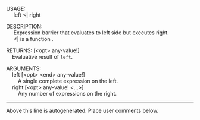 USAGE:  
&nbsp;&nbsp;&nbsp;&nbsp;&nbsp;left&nbsp;&lt;|&nbsp;right  
  
DESCRIPTION:  
&nbsp;&nbsp;&nbsp;&nbsp;&nbsp;Expression&nbsp;barrier&nbsp;that&nbsp;evaluates&nbsp;to&nbsp;left&nbsp;side&nbsp;but&nbsp;executes&nbsp;right.  
&nbsp;&nbsp;&nbsp;&nbsp;&nbsp;&lt;|&nbsp;is&nbsp;a&nbsp;function&nbsp;.  
  
RETURNS:&nbsp;[&lt;opt&gt;&nbsp;any-value!]  
&nbsp;&nbsp;&nbsp;&nbsp;Evaluative&nbsp;result&nbsp;of&nbsp;`left`.  
  
ARGUMENTS:  
&nbsp;&nbsp;&nbsp;&nbsp;left&nbsp;[&lt;opt&gt;&nbsp;&lt;end&gt;&nbsp;any-value!]  
&nbsp;&nbsp;&nbsp;&nbsp;&nbsp;&nbsp;&nbsp;&nbsp;A&nbsp;single&nbsp;complete&nbsp;expression&nbsp;on&nbsp;the&nbsp;left.  
&nbsp;&nbsp;&nbsp;&nbsp;right&nbsp;[&lt;opt&gt;&nbsp;any-value!&nbsp;&lt;...&gt;]  
&nbsp;&nbsp;&nbsp;&nbsp;&nbsp;&nbsp;&nbsp;&nbsp;Any&nbsp;number&nbsp;of&nbsp;expressions&nbsp;on&nbsp;the&nbsp;right.  
___
Above this line is autogenerated. Place user comments below.